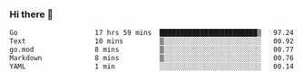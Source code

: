 ### Hi there 👋

<!--
**yeya24/yeya24** is a ✨ _special_ ✨ repository because its `README.md` (this file) appears on your GitHub profile.

Here are some ideas to get you started:

- 🔭 I’m currently working on ...
- 🌱 I’m currently learning ...
- 👯 I’m looking to collaborate on ...
- 🤔 I’m looking for help with ...
- 💬 Ask me about ...
- 📫 How to reach me: ...
- 😄 Pronouns: ...
- ⚡ Fun fact: ...
-->

<!--START_SECTION:waka-->

```txt
Go                   17 hrs 59 mins  ████████████████████████▒   97.24 %
Text                 10 mins         ▒░░░░░░░░░░░░░░░░░░░░░░░░   00.92 %
go.mod               8 mins          ▒░░░░░░░░░░░░░░░░░░░░░░░░   00.77 %
Markdown             8 mins          ▒░░░░░░░░░░░░░░░░░░░░░░░░   00.76 %
YAML                 1 min           ░░░░░░░░░░░░░░░░░░░░░░░░░   00.14 %
```

<!--END_SECTION:waka-->
